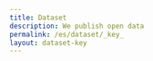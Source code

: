 ```yaml
---
title: Dataset
description: We publish open data
permalink: /es/dataset/_key_
layout: dataset-key
---
```

